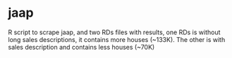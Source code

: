 # jaap
R script to scrape jaap, and two RDs files with results, one RDs is without long sales descriptions, it contains more houses (~133K). The other is with sales description and contains less houses (~70K)


